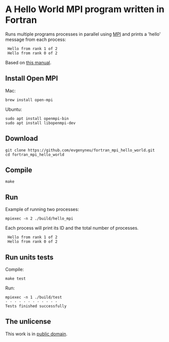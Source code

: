 # A Hello World MPI program written in Fortran

Runs multiple programs processes in parallel using [MPI](https://en.wikipedia.org/wiki/Message_Passing_Interface) and prints a 'hello' message from each process:

```
 Hello from rank 1 of 2
 Hello from rank 0 of 2
```

Based on [this manual](https://support.pawsey.org.au/documentation/display/US/Message+Passing+Interface).

## Install Open MPI

Mac:

```
brew install open-mpi
```

Ubuntu:

```
sudo apt install openmpi-bin
sudo apt install libopenmpi-dev
```


## Download


```
git clone https://github.com/evgenyneu/fortran_mpi_hello_world.git
cd fortran_mpi_hello_world
```


## Compile

```
make
```

## Run

Example of running two processes:

```
mpiexec -n 2 ./build/hello_mpi
```

Each process will print its ID and the total number of processes.

```
 Hello from rank 1 of 2
 Hello from rank 0 of 2
```

## Run units tests


Compile:

```
make test
```

Run:

```
mpiexec -n 1 ./build/test
· · · · · · · · · · · ·
Tests finished successfully
```


## The unlicense

This work is in [public domain](LICENSE).
